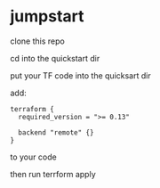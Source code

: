 # jumpstart
clone this repo

cd into the quickstart dir


put your TF code into the quicksart dir

add:
```
terraform {
  required_version = ">= 0.13"

  backend "remote" {}
}
```
to your code

then run terrform apply
